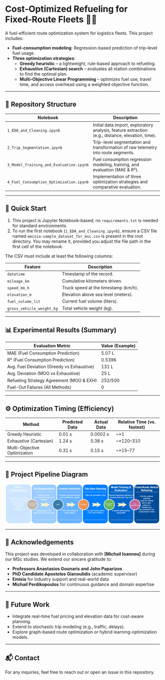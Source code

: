 # Cost‑Optimized Refueling for Fixed‑Route Fleets 🚚⛽

A fuel-efficient route optimization system for logistics fleets. This project includes:

- **Fuel-consumption modeling**: Regression-based prediction of trip-level fuel usage.
- **Three optimization strategies**:
  - **Greedy heuristic** – a lightweight, rule-based approach to refueling.
  - **Exhaustive (Cartesian) search** – evaluates all station combinations to find the optimal plan.
  - **Multi‑Objective Linear Programming** – optimizes fuel use, travel time, and access overhead using a weighted objective function.

---

## 📂 Repository Structure

| Notebook | Description |
|---------|-------------|
| `1_EDA_and_Cleaning.ipynb` | Initial data import, exploratory analysis, feature extraction (e.g., distance, elevation, time). |
| `2_Trip_Segmentation.ipynb` | Trip-level segmentation and transformation of raw telemetry into route segments. |
| `3_Model_Training_and_Evaluation.ipynb` | Fuel consumption regression modeling, training, and evaluation (MAE & R²). |
| `4_Fuel_Consumption_Optimization.ipynb` | Implementation of three optimization strategies and comparative evaluation. |

---

## 🚀 Quick Start

1. This project is Jupyter Notebook-based; no `requirements.txt` is needed for standard environments.
2. To run the first notebook (`1_EDA_and_Cleaning.ipynb`), ensure a CSV file named `emisia-sample_dataset_for_msc.csv` is present in the root directory. You may rename it, provided you adjust the file path in the first cell of the notebook.

The CSV must include at least the following columns:

| Feature | Description |
|---------|-------------|
| `datetime` | Timestamp of the record. |
| `mileage_km` | Cumulative kilometers driven. |
| `speed_km_h` | Truck speed at the timestamp (km/h). |
| `elevation_m` | Elevation above sea level (meters). |
| `fuel_volume_lit` | Current fuel volume (liters). |
| `gross_vehicle_weight_kg` | Total vehicle weight (kg). |

---

## 📊 Experimental Results (Summary)

| Evaluation Metric                          | Value (Example) |
|-------------------------------------------|-----------------|
| MAE (Fuel Consumption Prediction)          | 5.07 L         |
| R² (Fuel Consumption Prediction)           | 0.5396          |
| Avg. Fuel Deviation (Greedy vs Exhaustive) | 131 L           |
| Avg. Deviation (MOO vs Exhaustive)         | 25 L            |
| Refueling Strategy Agreement (MOO & EXH)   | 252/500         |
| Fuel-Out Failures (All Methods)            | 0               |


---

## ⚙️ Optimization Timing (Efficiency)

| Method                      | Predicted Data | Actual Data | Relative Time (vs. fastest) |
|----------------------------|----------------|-------------|-----------------------------|
| Greedy Heuristic           | 0.01 s         | 0.0002 s    | ~×1                         |
| Exhaustive (Cartesian)     | 1.24 s         | 0.38 s      | ~×120–310                   |
| Multi-Objective Optimization | 0.31 s       | 0.15 s      | ~×15–77                     |

---

## 📸 Project Pipeline Diagram

![Pipeline Overview](assets/pipelineOverview.png)


---

## 🙏 Acknowledgements

This project was developed in collaboration with **[Michail Ioannou]** during our MSc studies. We extend our sincere gratitude to:


- **Professors Anastasios Gounaris and John Paparizos**
- **PhD Candidate Apostolos Gianoulidis** (academic supervisor)
- **Emisia** for industry support and real-world data
- **Michail Perdikopoulos** for continuous guidance and domain expertise

---

## 🔭 Future Work

- Integrate real-time fuel pricing and elevation data for cost-aware planning.
- Extend to stochastic trip modeling (e.g., traffic, delays).
- Explore graph-based route optimization or hybrid learning-optimization models.

---

## 📬 Contact

For any inquiries, feel free to reach out or open an issue in this repository.
